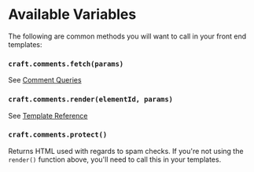 # Available Variables

The following are common methods you will want to call in your front end templates:

### `craft.comments.fetch(params)`

See [Comment Queries](docs:getting-elements/comment-queries)

### `craft.comments.render(elementId, params)`

See [Template Reference](docs:template-guides/comments-form)

### `craft.comments.protect()`

Returns HTML used with regards to spam checks. If you're not using the `render()` function above, you'll need to call this in your templates.
